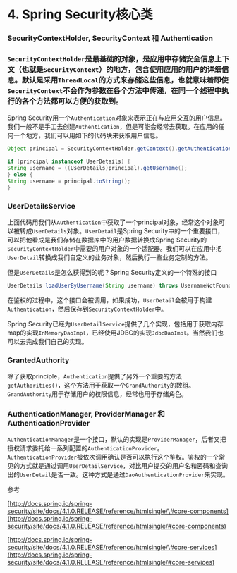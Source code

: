 # 4. Spring Security核心类

### SecurityContextHolder, SecurityContext 和 Authentication

### `SecurityContextHolder`是最基础的对象，是应用中存储安全信息上下文（也就是`SecurityContext`）的地方，包含使用应用的用户的详细信息。默认是采用`ThreadLocal`的方式来存储这些信息，也就意味着即使`SecurityContext`不会作为参数在各个方法中传递，在同一个线程中执行的各个方法都可以方便的获取到。

Spring Security用一个`Authentication`对象来表示正在与应用交互的用户信息。我们一般不是手工去创建`Authentication`，但是可能会经常去获取。在应用的任何一个地方，我们可以用如下的代码块来获取用户信息。

```java
Object principal = SecurityContextHolder.getContext().getAuthentication().getPrincipal();

if (principal instanceof UserDetails) {
String username = ((UserDetails)principal).getUsername();
} else {
String username = principal.toString();
}
```

### UserDetailsService

上面代码用我们从`Authentication`中获取了一个principal对象，经常这个对象可以被转成`UserDetails`对象。`UserDetail`是Spring Security中的一个重要接口，可以把他看成是我们存储在数据库中的用户数据转换成Spring Security的`SecurityContextHolder`中需要的用户对象的一个适配器。我们可以在应用中把`UserDetail`转换成我们自定义的业务对象，然后执行一些业务定制的方法。

但是`UserDetails`是怎么获得到的呢？Spring Security定义的一个特殊的接口

```java
UserDetails loadUserByUsername(String username) throws UsernameNotFoundException;
```

在鉴权的过程中，这个接口会被调用，如果成功，`UserDetail`会被用于构建`Authentication`，然后保存到`SecurityContextHolder`中。

Spring Security已经为`UserDetailService`提供了几个实现，包括用于获取内存map的实现`InMemoryDaoImpl`，已经使用JDBC的实现`JdbcDaoImpl`。当然我们也可以去完成我们自己的实现。

### GrantedAuthority

除了获取principle，`Authentication`提供了另外一个重要的方法`getAuthorities()`，这个方法用于获取一个`GrandAuthority`的数组。`GrandAuthority`用于存储用户的权限信息，经常也用于存储角色。

### AuthenticationManager, ProviderManager 和 AuthenticationProvider

`AuthenticationManager`是一个接口，默认的实现是`ProviderManager`，后者又把授权请求委托给一系列配置的`AuthenticationProvider`。`AuthenticationProvider`被依次调用确认是否可以执行这个鉴权。鉴权的一个常见的方式就是通过调用`UserDetailService`，对比用户提交的用户名和密码和查询出的`UserDetail`是否一致。这种方式是通过`DaoAuthenticationProvider`来实现。

参考

[http://docs.spring.io/spring-security/site/docs/4.1.0.RELEASE/reference/htmlsingle/\#core-components](http://docs.spring.io/spring-security/site/docs/4.1.0.RELEASE/reference/htmlsingle/#core-components)

[http://docs.spring.io/spring-security/site/docs/4.1.0.RELEASE/reference/htmlsingle/\#core-services](http://docs.spring.io/spring-security/site/docs/4.1.0.RELEASE/reference/htmlsingle/#core-services)